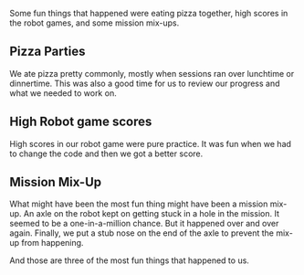 Some fun things that happened were eating pizza together, high scores in the robot games, and some mission mix-ups.

## Pizza Parties

We ate pizza pretty commonly, mostly when sessions ran over lunchtime or dinnertime. 
This was also a good time for us to review our progress and what we needed to work on.

## High Robot game scores

High scores in our robot game were pure practice. 
It was fun when we had to change the code and then we got a better score.

## Mission Mix-Up

What might have been the most fun thing might have been a mission mix-up. 
An axle on the robot kept on getting stuck in a hole in the mission. It seemed to be a one-in-a-million chance. But it happened over and over again. 
Finally, we put a stub nose on the end of the axle to prevent the mix-up from happening.

And those are three of the most fun things that happened to us.
